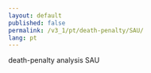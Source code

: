 ```yaml
---
layout: default
published: false
permalink: /v3_1/pt/death-penalty/SAU/
lang: pt
---
```


death-penalty analysis SAU
